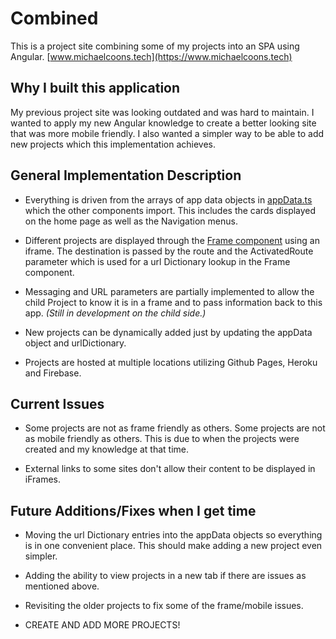 # Combined

This is a project site combining some of my projects into an SPA using Angular.  [www.michaelcoons.tech](https://www.michaelcoons.tech)

## Why I built this application

My previous project site was looking outdated and was hard to maintain.  I wanted to apply my new Angular knowledge to create a better looking site that was more mobile friendly.  I also wanted a simpler way to be able to add new projects which this implementation achieves.

## General Implementation Description

* Everything is driven from the arrays of app data objects in [appData.ts](https://github.com/mcoons/combined/blob/main/src/app/appData.ts) which the other components import.  This includes the cards displayed on the home page as well as the Navigation menus.

* Different projects are displayed through the [Frame component](https://github.com/mcoons/combined/blob/main/src/app/frame/frame.component.ts) using an iframe.  The destination is passed by the route and the ActivatedRoute parameter which is used for a url Dictionary lookup in the Frame component.

* Messaging and URL parameters are partially implemented to allow the child Project to know it is in a frame and to pass information back to this app.  *(Still in development on the child side.)*

* New projects can be dynamically added just by updating the appData object and urlDictionary.  

* Projects are hosted at multiple locations utilizing Github Pages, Heroku and Firebase.

## Current Issues

* Some projects are not as frame friendly as others.  Some projects are not as mobile friendly as others.  This is due to when the projects were created and my knowledge at that time. 

* External links to some sites don't allow their content to be displayed in iFrames.

## Future Additions/Fixes when I get time

* Moving the url Dictionary entries into the appData objects so everything is in one convenient place.  This should make adding a new project even simpler.

* Adding the ability to view projects in a new tab if there are issues as mentioned above.

* Revisiting the older projects to fix some of the frame/mobile issues.

* CREATE AND ADD MORE PROJECTS!

